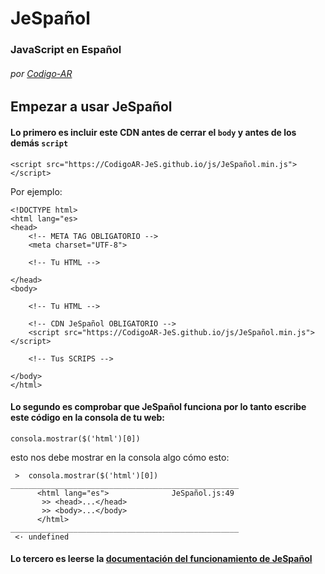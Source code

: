 # JeSpañol 
### JavaScript en Español
###### por <a href="https://Codigo-AR.github.io/">Codigo-AR</a>

## Empezar a usar JeSpañol
#### Lo primero es incluir este CDN antes de cerrar el `body` y antes de los demás `script`
```
<script src="https://CodigoAR-JeS.github.io/js/JeSpañol.min.js"></script>
```

Por ejemplo:

    <!DOCTYPE html>
    <html lang="es>
    <head>
        <!-- META TAG OBLIGATORIO -->
        <meta charset="UTF-8">
        
        <!-- Tu HTML -->
        
    </head>
    <body>
        
        <!-- Tu HTML -->
        
        <!-- CDN JeSpañol OBLIGATORIO -->
        <script src="https://CodigoAR-JeS.github.io/js/JeSpañol.min.js"></script>
        
        <!-- Tus SCRIPS -->
        
    </body>
    </html>

#### Lo segundo es comprobar que JeSpañol funciona por lo tanto escribe este código en la consola de tu web:
```
consola.mostrar($('html')[0])
```

esto nos debe mostrar en la consola algo cómo esto:
```
 >  consola.mostrar($('html')[0])                  
___________________________________________________
      <html lang="es">              JeSpañol.js:49 
       >> <head>...</head>                         
       >> <body>...</body>                         
      </html>                                      
___________________________________________________
 <· undefined                                       
```

#### Lo tercero es leerse la <a href="https://CodigoAR-JeS.github.io/docs/">documentación del funcionamiento de JeSpañol</a>
